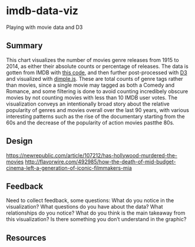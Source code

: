 # imdb-data-viz
Playing with movie data and D3

## Summary
This chart visualizes the number of movies genre releases from 1915 to 2014, as either
their absolute counts or percentage of releases. The data is gotten from IMDB
with [this code](https://github.com/andreykurenkov/data-movies), and then
further post-processed with [D3](https://d3js.org/) and visualized with 
[dimple.js](http://dimplejs.org/). These are total counts of genre tags rather 
than movies, since a single movie may tagged as both a Comedy and Romance,
and some filtering is done to avoid counting incredibely obscure movies by not 
counting movies with less than  10 IMDB user votes. The visualization conveys an 
intentionally broad story about the relative popularity of genres and movies 
overall over the last 90 years, with various interesting patterns such as the 
rise of the documentary starting from the 60s and the decrease of the popularity 
of action movies pastthe 80s.  

## Design
https://newrepublic.com/article/107212/has-hollywood-murdered-the-movies
http://flavorwire.com/492985/how-the-death-of-mid-budget-cinema-left-a-generation-of-iconic-filmmakers-mia

## Feedback
Need to collect feedback, some questions:
    What do you notice in the visualization?
    What questions do you have about the data?
    What relationships do you notice?
    What do you think is the main takeaway from this visualization?
    Is there something you don’t understand in the graphic?

## Resources
